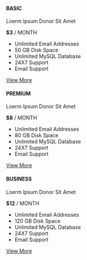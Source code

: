 ---
---
<div class="row">
    <div class="col-md-4 col-sm-6">
        <div class="pricing-table-3 basic">
            <div class="pricing-table-header">
                <h4><strong>BASIC</strong></h4>
                <p>Loerm Ipsum Donor Sit Amet</p>
            </div>
            <div class="price"><strong>$3</strong> / MONTH</div>
            <div class="pricing-body">
                <ul class="pricing-table-ul">
                    <li><i class="fa fa-send"></i> Unlimited Email Addresses</li>
                    <li><i class="fa fa-cloud"></i> 50 GB Disk Space</li>
                    <li><i class="fa fa-database"></i> Unlimited MySQL Database</li>
                    <li class="not-avail"><i class="fa fa-clock-o"></i> 24X7 Support</li>
                    <li class="not-avail"><i class="fa fa-envelope"></i> Email Support</li>
                </ul><a href="#" class="view-more">View More</a></div>
        </div>
    </div>
    <div class="col-md-4 col-sm-6">
        <div class="pricing-table-3 premium">
            <div class="pricing-table-header">
                <h4><strong>PREMIUM</strong></h4>
                <p>Loerm Ipsum Donor Sit Amet</p>
            </div>
            <div class="price"><strong>$8</strong> / MONTH</div>
            <div class="pricing-body">
                <ul class="pricing-table-ul">
                    <li><i class="fa fa-send"></i> Unlimited Email Addresses</li>
                    <li><i class="fa fa-cloud"></i> 80 GB Disk Space</li>
                    <li><i class="fa fa-database"></i> Unlimited MySQL Database</li>
                    <li class="not-avail"><i class="fa fa-clock-o"></i> 24X7 Support</li>
                    <li class="not-avail"><i class="fa fa-envelope"></i> Email Support</li>
                </ul><a href="#" class="view-more">View More</a></div>
        </div>
    </div>
    <div class="col-md-4 col-sm-12">
        <div class="pricing-table-3 business">
            <div class="pricing-table-header">
                <h4><strong>BUSINESS</strong></h4>
                <p>Loerm Ipsum Donor Sit Amet</p>
            </div>
            <div class="price"><strong>$12</strong> / MONTH</div>
            <div class="pricing-body">
                <ul class="pricing-table-ul">
                    <li><i class="fa fa-send"></i> Unlimited Email Addresses</li>
                    <li><i class="fa fa-cloud"></i> 120 GB Disk Space</li>
                    <li><i class="fa fa-database"></i> Unlimited MySQL Database</li>
                    <li class="not-avail"><i class="fa fa-clock-o"></i> 24X7 Support</li>
                    <li class="not-avail"><i class="fa fa-envelope"></i> Email Support</li>
                </ul><a href="#" class="view-more">View More</a></div>
        </div>
    </div>
</div>
